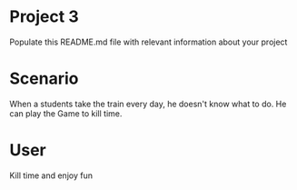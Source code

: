 # Project 3

Populate this README.md file with relevant information about your project

# Scenario
When a students take the train every day, he doesn't know what to do. He can play the Game to kill time.

# User
Kill time and enjoy fun
